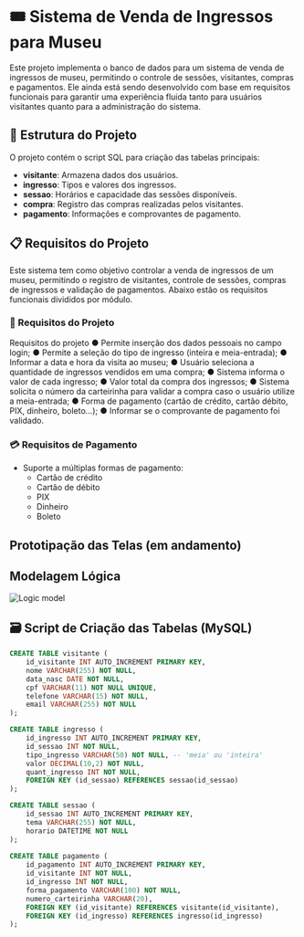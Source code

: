 # 🎟️ Sistema de Venda de Ingressos para Museu

Este projeto implementa o banco de dados para um sistema de venda de ingressos de museu, permitindo o controle de sessões, visitantes, compras e pagamentos. Ele ainda está sendo desenvolvido com base em requisitos funcionais para garantir uma experiência fluida tanto para usuários visitantes quanto para a administração do sistema.

## 📂 Estrutura do Projeto

O projeto contém o script SQL para criação das tabelas principais:

- **visitante**: Armazena dados dos usuários.
- **ingresso**: Tipos e valores dos ingressos.
- **sessao**: Horários e capacidade das sessões disponíveis.
- **compra**: Registro das compras realizadas pelos visitantes.
- **pagamento**: Informações e comprovantes de pagamento.

## 📋 Requisitos do Projeto
Este sistema tem como objetivo controlar a venda de ingressos de um museu, permitindo o registro de visitantes, controle de sessões, compras de ingressos e validação de pagamentos. Abaixo estão os requisitos funcionais divididos por módulo.

### 🧾 Requisitos do Projeto

Requisitos do projeto
● Permite inserção dos dados pessoais no campo login;
● Permite a seleção do tipo de ingresso (inteira e meia-entrada);
● Informar a data e hora da visita ao museu;
● Usuário seleciona a quantidade de ingressos vendidos em uma compra;
● Sistema informa o valor de cada ingresso;
● Valor total da compra dos ingressos;
● Sistema solicita o número da carteirinha para validar a compra caso o usuário utilize a meia-entrada;
● Forma de pagamento (cartão de crédito, cartão débito, PIX, dinheiro, boleto…);
● Informar se o comprovante de pagamento foi validado.

### 💳 Requisitos de Pagamento
- Suporte a múltiplas formas de pagamento:
  - Cartão de crédito
  - Cartão de débito
  - PIX
  - Dinheiro
  - Boleto


## Prototipação das Telas (em andamento)

## Modelagem Lógica
![Logic model](https://github.com/user-attachments/assets/1478ae94-cb53-4293-a04c-7f3044debf68)

## 🗃️ Script de Criação das Tabelas (MySQL)

```sql
CREATE TABLE visitante (
    id_visitante INT AUTO_INCREMENT PRIMARY KEY,
    nome VARCHAR(255) NOT NULL,
    data_nasc DATE NOT NULL,
    cpf VARCHAR(11) NOT NULL UNIQUE,
    telefone VARCHAR(15) NOT NULL,
    email VARCHAR(255) NOT NULL
);

CREATE TABLE ingresso (
    id_ingresso INT AUTO_INCREMENT PRIMARY KEY,
    id_sessao INT NOT NULL,
    tipo_ingresso VARCHAR(50) NOT NULL, -- 'meia' ou 'inteira'
    valor DECIMAL(10,2) NOT NULL,
    quant_ingresso INT NOT NULL,
    FOREIGN KEY (id_sessao) REFERENCES sessao(id_sessao)
);

CREATE TABLE sessao (
    id_sessao INT AUTO_INCREMENT PRIMARY KEY,
    tema VARCHAR(255) NOT NULL,
    horario DATETIME NOT NULL
);
 
CREATE TABLE pagamento (
    id_pagamento INT AUTO_INCREMENT PRIMARY KEY,
    id_visitante INT NOT NULL,
    id_ingresso INT NOT NULL,
    forma_pagamento VARCHAR(100) NOT NULL,
    numero_carteirinha VARCHAR(20),
    FOREIGN KEY (id_visitante) REFERENCES visitante(id_visitante),
    FOREIGN KEY (id_ingresso) REFERENCES ingresso(id_ingresso)
);

